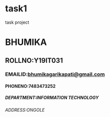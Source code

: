 # task1
task project
# BHUMIKA
## ROLLNO:Y19IT031
### EMAILID:bhumikagarikapati@gmail.com
#### PHONENO:7483473252
##### DEPARTMENT:INFORMATION TECHNOLOGY
###### ADDRESS:ONGOLE

